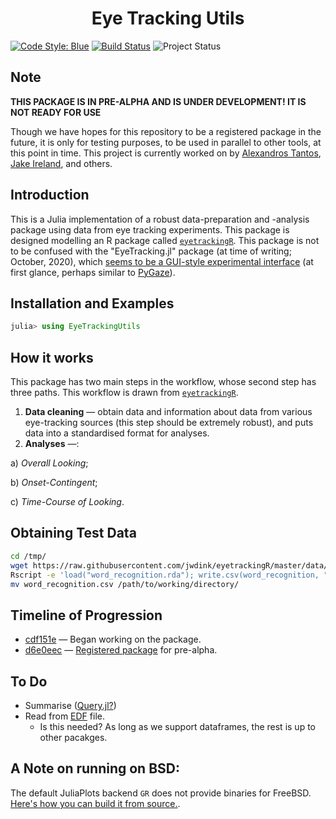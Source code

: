<h1 align="center">
	Eye Tracking Utils
</h1>

[![Code Style: Blue][code-style-img]][code-style-url] [![Build Status](https://travis-ci.com/jakewilliami/EyeTracking.jl.svg?branch=master)](https://travis-ci.com/jakewilliami/EyeTracking.jl) ![Project Status](https://img.shields.io/badge/status-maturing-green)

## Note

**THIS PACKAGE IS IN PRE-ALPHA AND IS UNDER DEVELOPMENT!  IT IS NOT READY FOR USE**

Though we have hopes for this repository to be a registered package in the future, it is only for testing purposes, to be used in parallel to other tools, at this point in time.  This project is currently worked on by [Alexandros Tantos](https://github.com/atantos), [Jake Ireland](https://github.com/jakewilliami), and others.

## Introduction

This is a Julia implementation of a robust data-preparation and -analysis package using data from eye tracking experiments.  This package is designed modelling an R package called [`eyetrackingR`](https://github.com/jwdink/eyetrackingR).  This package is not to be confused with the "EyeTracking.jl" package (at time of writing; October, 2020), which [seems to be a GUI-style experimental interface](https://github.com/dandandai/EyeTracking.jl/) (at first glance, perhaps similar to [PyGaze](https://github.com/esdalmaijer/PyGaze)).

## Installation and Examples
```julia
julia> using EyeTrackingUtils
```

## How it works
This package has two main steps in the workflow, whose second step has three paths.  This workflow is drawn from [`eyetrackingR`](http://www.eyetracking-r.com/workflow).
 1. **Data cleaning** &mdash; obtain data and information about data from various eye-tracking sources (this step should be extremely robust), and puts data into a standardised format for analyses.
 2. **Analyses** &mdash;:
 
   &#9;&#9; a) *Overall Looking*; 
   
   &#9;&#9; b) *Onset-Contingent*;
   
   &#9;&#9; c) *Time-Course of Looking*.

## Obtaining Test Data
```bash
cd /tmp/
wget https://raw.githubusercontent.com/jwdink/eyetrackingR/master/data/word_recognition.rda
Rscript -e 'load("word_recognition.rda"); write.csv(word_recognition, "word_recognition.csv")'
mv word_recognition.csv /path/to/working/directory/
```

## Timeline of Progression

 - [cdf151e](https://github.com/jakewilliami/EyeTracking.jl/commit/cdf151e) &mdash; Began working on the package.
 - [d6e0eec](https://github.com/jakewilliami/EyeTrackingUtils.jl/commit/d6e0eec) &mdash; [Registered package](https://github.com/JuliaRegistries/General/pull/23769) for pre-alpha. 

## To Do

 - Summarise ([Query.jl?](https://github.com/queryverse/Query.jl))
 - Read from [EDF](https://github.com/beacon-biosignals/EDF.jl) file.
    - Is this needed?  As long as we support dataframes, the rest is up to other pacakges.

## A Note on running on BSD:

The default JuliaPlots backend `GR` does not provide binaries for FreeBSD.  [Here's how you can build it from source.](https://github.com/jheinen/GR.jl/issues/268#issuecomment-584389111).


[code-style-img]: https://img.shields.io/badge/code%20style-blue-4495d1.svg
[code-style-url]: https://github.com/invenia/BlueStyle
